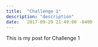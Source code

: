```yaml
---
title:  "Challenge 1"
description: "description"
date:   2017-09-29 21:49:00 -0400
---
```


This is my post for Challenge 1
